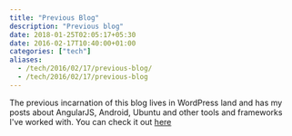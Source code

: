 ```yaml
---
title: "Previous Blog"
description: "Previous blog"
date: 2018-01-25T02:05:17+05:30
date: 2016-02-17T10:40:00+01:00
categories: ["tech"]
aliases:
  - /tech/2016/02/17/previous-blog/
  - /tech/2016/02/17/previous-blog
---
```


The previous incarnation of this blog lives in WordPress land and has my posts about AngularJS, Android, Ubuntu and other tools and frameworks I've worked with. You can check it out [here](https://vinaygopinath.wordpress.com/category/tech/)

